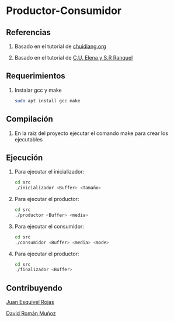 # Productor-Consumidor



## Referencias

1. Basado en el tutorial de [chuidiang.org](http://www.chuidiang.org/clinux/ipcs/mem_comp.php)

2. Basado en el tutorial de [C.U. Elena y S.R Ranquel](https://www2.infor.uva.es/~cllamas/concurr/pract97/rsantos/index.html)

## Requerimientos

1. Instalar gcc y make

    ```bash
    sudo apt install gcc make
    ```

## Compilación 

1. En la raiz del proyecto ejecutar el comando make para crear los ejecutables


## Ejecución

1. Para ejecutar el inicializador:
    
    ```bash
    cd src
    ./inicializador <Buffer> <Tamaño>
    ```
2. Para ejecutar el productor:

    ```bash
    cd src
    ./productor <Buffer> <media>
    ```
3. Para ejecutar el consumidor:

    ```bash
    cd src
    ./consumidor <Buffer> <media> <mode>
    ```
3. Para ejecutar el productor:

    ```bash
    cd src
    ./finalizador <Buffer>
    ```


## Contribuyendo
[Juan Esquivel Rojas](https://github.com/JDesq)

[David Román Muñoz](https://github.com/romux09)